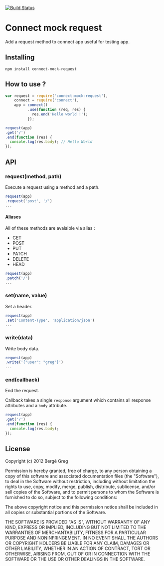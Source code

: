 [![Build Status](https://travis-ci.org/neoziro/connect-mock-request.png?branch=master)](https://travis-ci.org/neoziro/connect-mock-request)

# Connect mock request

Add a request method to connect app useful for testing app.

## Installing

````
npm install connect-mock-request
````

## How to use ?

````javascript
var request = require('connect-mock-request'),
    connect = require('connect'),
    app = connect()
          .use(function (req, res) {
            res.end('Hello world !');
          });

request(app)
.get('/')
.end(function (res) {
  console.log(res.body); // Hello World
});
````

## API

### request(method, path)

Execute a request using a method and a path.

````javascript
request(app)
.request('post', '/')
...
````

#### Aliases

All of these methods are avalaible via alias :

* GET
* POST
* PUT
* PATCH
* DELETE
* HEAD

````javascript
request(app)
.patch('/')
...
````

### set(name, value)

Set a header.

````javascript
request(app)
.set('Content-Type', 'application/json')
...
````

### write(data)

Write body data.

````javascript
request(app)
.write('{"user": "greg"}')
...
````

### end(callback)

End the request.

Callback takes a single `response` argument which contains all response attributes and a `body` attribute.

````javascript
request(app)
.get('/')
.end(function (res) {
  console.log(res.body);
});
````

## License

Copyright (c) 2012 Bergé Greg

Permission is hereby granted, free of charge, to any person obtaining a copy of this software and associated documentation files (the "Software"), to deal in the Software without restriction, including without limitation the rights to use, copy, modify, merge, publish, distribute, sublicense, and/or sell copies of the Software, and to permit persons to whom the Software is furnished to do so, subject to the following conditions:

The above copyright notice and this permission notice shall be included in all copies or substantial portions of the Software.

THE SOFTWARE IS PROVIDED "AS IS", WITHOUT WARRANTY OF ANY KIND, EXPRESS OR IMPLIED, INCLUDING BUT NOT LIMITED TO THE WARRANTIES OF MERCHANTABILITY, FITNESS FOR A PARTICULAR PURPOSE AND NONINFRINGEMENT. IN NO EVENT SHALL THE AUTHORS OR COPYRIGHT HOLDERS BE LIABLE FOR ANY CLAIM, DAMAGES OR OTHER LIABILITY, WHETHER IN AN ACTION OF CONTRACT, TORT OR OTHERWISE, ARISING FROM, OUT OF OR IN CONNECTION WITH THE SOFTWARE OR THE USE OR OTHER DEALINGS IN THE SOFTWARE.
